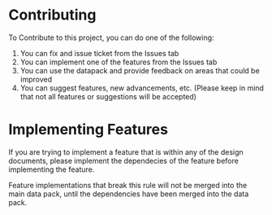# Contributing
To Contribute to this project, you can do one of the following:

1. You can fix and issue ticket from the Issues tab
2. You can implement one of the features from the Issues tab
3. You can use the datapack and provide feedback on areas that could be improved
4. You can suggest features, new advancements, etc. (Please keep in mind that not all features or suggestions will be accepted)

# Implementing Features
If you are trying to implement a feature that is within any of the design documents, please implement the dependecies of the feature before implementing the feature.

Feature implementations that break this rule will not be merged into the main data pack, until the dependencies have been merged into the data pack.
